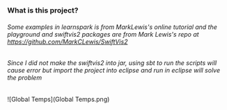 ### What is this project?

###### Some examples in learnspark is from MarkLewis's online tutorial and the playground and swiftvis2 packages are from Mark Lewis's repo at https://github.com/MarkCLewis/SwiftVis2
###### Since I did not make the swiftvis2 into jar, using sbt to run the scripts will cause error but import the project into eclipse and run in eclipse will solve the problem

![Global Temps](Global Temps.png)
